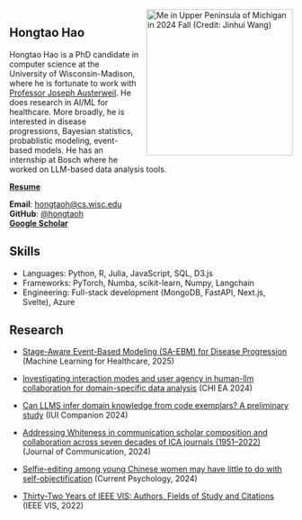 ---
---

<img src="/media/hongtao_up_2024.png" alt="Me in Upper Peninsula of Michigan in 2024 Fall (Credit: Jinhui Wang)" width="260" style="float: right; margin: 0 0 1em 1em;" />

## Hongtao Hao 

Hongtao Hao is a PhD candidate in computer science at the University of Wisconsin-Madison, where he is fortunate to work with [Professor Joseph Austerweil](https://psych.wisc.edu/staff/austerweil-joe/). He does research in AI/ML for healthcare. More broadly, he is interested in disease progressions, Bayesian statistics, probablistic modeling, event-based models. He has an internship at Bosch where he worked on LLM-based data analysis tools.

<!-- PhD candidate \
Department of Computer Sciences, University of Wisconsin-Madison

Research Area (Broad): AI/ML for health\
Research Areas (Detailed):  -->

**[Resume](/files/hongtao_hao_resume.pdf)**

**Email**: hongtaoh@cs.wisc.edu\
**GitHub**: [@hongtaoh](https://github.com/hongtaoh)\
**[Google Scholar](https://scholar.google.com/citations?user=VO6EfSzAAG0C&hl=en&oi=sra)**


## Skills

- Languages: Python, R, Julia, JavaScript, SQL, D3.js
- Frameworks: PyTorch, Numba, scikit-learn, Numpy, Langchain
- Engineering: Full-stack development (MongoDB, FastAPI, Next.js, Svelte), Azure


<!-- He earned his Master's degree in Media Arts and Sciences from [the Media School of Indiana University](https://mediaschool.indiana.edu/index.html) in 2020, advised by [Dr. Nicole Martins](https://mediaschool.indiana.edu/people/profile.html?p=nicomart). Prior to his Ph.D. studies, he volunteered as a research assistant for [Yong-Yeol Ahn](http://yongyeol.com/) from August 2020 to August 2021. He also holds a Master's degree in Journalism from Renmin University of China (Beijing) and an undergraduate degree in English from Hebei Normal University (Shijiazhuang). -->

## Research

<!-- (underline authors contributed equally) -->

- [Stage-Aware Event-Based Modeling (SA-EBM) for Disease Progression](https://saebm.hongtaoh.com/) (Machine Learning for Healthcare, 2025)
<!-- - 
- \
    Hongtao Hao, Vivek Prabhakaran, Veena A Nair, Nagesh Adluru, Joseph L. Austerweil, for the Alzheimer’s Disease Neuroimaging Initiative\
    *Machine Learning for Healthcare* (2025)\
    [Demo](https://saebm.hongtaoh.com/) |[PDF](https://saebm.hongtaoh.com/static/saebm.pdf) | [Package](https://pypi.org/project/pysaebm/) | [Code](https://github.com/hongtaoh/saebm) -->

<!-- - 
- \
    Hongtao Hao, Yumian Cui, Zhengxiang Wang, Yea-Seul Kim\
    *IEEE Transactions on Visualization and Computer Graphics* (2022)\
    [PDF](https://pages.cs.wisc.edu/~yeaseulkim/assets/papers/2022_31_vis.pdf) | [Demo](https://32vis.hongtaoh.com/) | [Code](https://github.com/hongtaoh/32vis) -->

- [Investigating interaction modes and user agency in human-llm collaboration for domain-specific data analysis](https://dl.acm.org/doi/full/10.1145/3613905.3651042) (CHI EA 2024)
<!-- - 
- \
    Jiajing Guo, Vikram Mohanty, Jorge H Piazentin Ono, Hongtao Hao, Liang Gou, Liu Ren\
    *Extended Abstracts of the CHI Conference on Human Factors in Computing Systems* (2024)\
    [DOI](https://dl.acm.org/doi/full/10.1145/3613905.3651042) -->

- [Can LLMS infer domain knowledge from code exemplars? A preliminary study](https://dl.acm.org/doi/abs/10.1145/3640544.3645228) (IUI Companion 2024)
<!-- - 
- \
    Jiajing Guo, Vikram Mohanty, Hongtao Hao, Liang Gou, Liu Ren\
    *Companion Proceedings of the 29th International Conference on Intelligent User Interfaces* (2024)\
    [DOI](https://dl.acm.org/doi/abs/10.1145/3640544.3645228) -->

- [Addressing Whiteness in communication scholar composition and collaboration across seven decades of ICA journals (1951–2022)](https://academic.oup.com/joc/article/74/6/451/7687236) (Journal of Communication, 2024)
  
    <!-- <u>Haley R Hatfield</u>, <u>Hongtao Hao</u>, Matthew Klein, Jing Zhang, Yijie Fu, Jaemin Kim, Jongmin Lee, Sun Joo Ahn\
    *Journal of Communication* (2025)\
    [DOI](https://academic.oup.com/joc/article/74/6/451/7687236) | [Code](https://github.com/hongtaoh/ICA_Journals) -->

- [Selfie-editing among young Chinese women may have little to do with self-objectification](https://link.springer.com/article/10.1007/s12144-023-04616-y) (Current Psychology, 2024)

- [Thirty-Two Years of IEEE VIS: Authors, Fields of Study and Citations](https://32vis.hongtaoh.com/) (IEEE VIS, 2022)

<!-- - 
- \
    Hongtao Hao\
    *Current Psychology* (2024)\
    [DOI](https://link.springer.com/article/10.1007/s12144-023-04616-y)
 -->

<!-- {{<figure src="/media/me_cali_2023_summer.png" caption="Me in Seven Miles, CA in 2023 Summer (Credit goes to Zhan)" width="340">}}  -->

<!-- This is Hongtao Hao. I graduated with a Master's degree in Media Arts and Sciences from [the Media School of Indiana University](https://mediaschool.indiana.edu/index.html) in 2020, advised by [Dr. Nicole Martins](https://mediaschool.indiana.edu/people/profile.html?p=nicomart). From August 2020 to August 2021, I volunteered as a research assistant for [YY](http://yongyeol.com/). I earned my first Master's degree in Journalism from Renmin University of China, Beijing. I am now a fifth-year PhD student in Computer Sciences at the University of Wisconsin-Madison, fortunate to work with [Joseph Austerweil](https://psych.wisc.edu/staff/austerweil-joe/). -->

<!-- I worked with Professor [Yea-Seul Kim](https://pages.cs.wisc.edu/~yeaseulkim/) in the first year. I am now doing research with [Michael Gleicher](https://gleicher.sites.cs.wisc.edu/). -->
  
<!-- [Resume](/files/hongtao_hao_resume.pdf) -->

<!-- 这是郝鸿涛的个人主页。2016 年从河北师范大学英语翻译专业毕业后，我到中国人民大学读硕士（国际新闻班），随后在美国印第安纳大学媒体学院[读第二个硕士](/cn/2021/06/15/2y/)，于 2020 年 5 月毕业。毕业后的一年帮[安用烈老师](http://yongyeol.com/)做了一些[杂活](https://yyahn.com/covid19-dashboard/)。目前在威斯康星计算机学院读博。最骄傲的一件事是在 2015 年第一届"外研社杯”全国英语阅读大赛中[获奖](/cn/2020/01/06/fltrp-reading-contest/)。最难忘的一次经历是 [2017 年参加瑞士圣加仑论坛](/cn/2020/01/17/2017-st.gallen-memory/)。自律、喜静、极简。 -->


<!-- 
- [Stage-Aware Event-Based Modeling (SA-EBM) for Disease Progression](https://saebm.hongtaoh.com/) (Machine Learning for Healthcare, 2025)
  - Improved SOTA event-based models for disease progression using Bayesian statistics on electronic health records.
- [Investigating interaction modes and user agency in human-llm collaboration for domain-specific data analysis](https://dl.acm.org/doi/full/10.1145/3613905.3651042) (CHI EA 2024)
  - Investigated user agency and interaction paradigms for effective human-LLM collaboration in domain-specific data analysis.
- [Can LLMS infer domain knowledge from code exemplars? A preliminary study](https://dl.acm.org/doi/abs/10.1145/3640544.3645228) (IUI Companion 2024)
  - A preliminary study on the capability of Large Language Models to extract domain-specific knowledge from code exemplars.
- [Addressing Whiteness in communication scholar composition and collaboration across seven decades of ICA journals (1951–2022)](https://academic.oup.com/joc/article/74/6/451/7687236) (Journal of Communication, 2024)
  - A large-scale analysis of author composition and collaboration networks across seven decades of communication journals.
- [Selfie-editing among young Chinese women may have little to do with self-objectification](https://link.springer.com/article/10.1007/s12144-023-04616-y) (Current Psychology, 2024)
  - A psychological study analyzing the motivations behind selfie-editing behaviors, challenging the link to self-objectification.
- [Thirty-Two Years of IEEE VIS: Authors, Fields of Study and Citations](https://32vis.hongtaoh.com/) (IEEE VIS, 2022)
  - Analyzed author affiliations, fields of study, and citation patterns from over three decades of the premier visualization conference. -->
